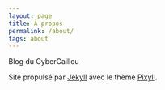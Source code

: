 ```yaml
---
layout: page
title: À propos
permalink: /about/
tags: about
---
```


Blog du CyberCaillou


Site propulsé par [Jekyll](http://jekyllrb.com) avec le thème [Pixyll](https://github.com/johnotander/pixyll).